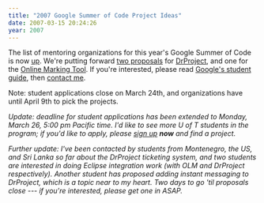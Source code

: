 ```yaml
---
title: "2007 Google Summer of Code Project Ideas"
date: 2007-03-15 20:24:26
year: 2007
---
```

The list of mentoring organizations for this year's Google Summer of Code is now <a href="http://code.google.com/soc/">up</a>. We're putting forward <a href="https://www.drproject.org/DrProject/wiki/DrProjectSoC2007">two proposals</a> for <a href="http://www.drproject.org">DrProject</a>, and one for the <a href="https://www.drproject.org/olm">Online Marking Tool</a>. If you're interested, please read <a href="http://groups.google.com/group/google-summer-of-code-announce/web/guide-to-the-gsoc-web-app-for-student-applicants">Google's student guide</a>, then <a href="mailto:gvwilson@cs.toronto.edu">contact me</a>.

Note: student applications close on March 24th, and organizations have until April 9th
to pick the projects.

<em>Update: deadline for student applications has been extended to Monday, March 26, 5:00 pm Pacific time. I'd like to see more U of T students in the program; if you'd like to apply, please <a href="http://code.google.com/soc/student_step1.html">sign up</a> <strong>now</strong> and find a project.</em>

<em>Further update: I've been contacted by students from Montenegro, the US, and Sri Lanka so far about the DrProject ticketing system, and two students are interested in doing Eclipse integration work (with OLM and DrProject respectively). Another student has proposed adding instant messaging to DrProject, which is a topic near to my heart.  Two days to go 'til proposals close --- if you're interested, please get one in ASAP.
</em>
